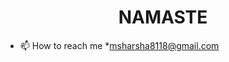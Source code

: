 <h1 align="center">NAMASTE </h1>
<!--<h3 align="center">SCROLL DOWN 👇to know ABOUT ME </h3>-->

<!--<img align="center" alt="Coding"  width="400px" src="https://cdn.dribbble.com/users/1162077/screenshots/5403918/focus-animation.gif">

<p align="left"> <img src="https://komarev.com/ghpvc/?username=sreeharsha243&label=Profile%20views&color=0e75b6&style=flat" alt="sreeharsha243" /> </p> -->

<!--<p align="left"> <a href="https://github.com/ryo-ma/github-profile-trophy"><img src="https://github-profile-trophy.vercel.app/?username=sreeharsha243" alt="SreeHarsha" /></a> </p>-->

- 📫 How to reach me *msharsha8118@gmail.com

